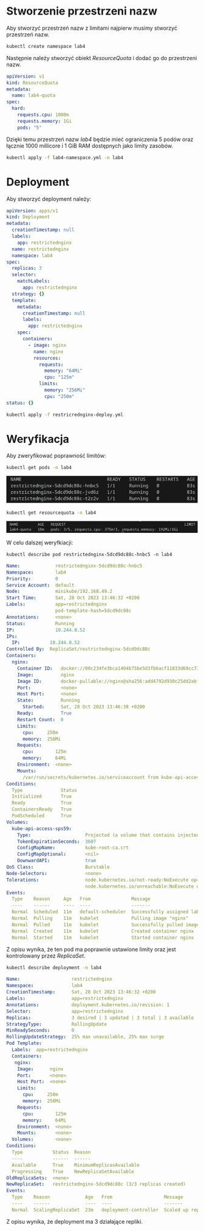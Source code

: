 # Stworzenie przestrzeni nazw

Aby stworzyć przestrzeń nazw z limitami najpierw musimy stworzyć przestrzeń nazw.

```bash
kubectl create namespace lab4
```

Następnie należy stworzyć obiekt _ResourceQuota_ i dodać go do przestrzeni nazw.

```yaml
apiVersion: v1
kind: ResourceQuota
metadata:
  name: lab4-quota
spec:
  hard:
    requests.cpu: 1000m
    requests.memory: 1Gi
    pods: "5"
```

Dzięki temu przestrzeń nazw _lab4_ będzie mieć ograniczenia 5 podów oraz łącznie 1000 millicore i 1 GiB RAM dostępnych jako limity zasobów.

```bash
kubectl apply -f lab4-namespace.yml -n lab4
```

# Deployment

Aby stworzyć deployment należy:

```yaml
apiVersion: apps/v1
kind: Deployment
metadata:
  creationTimestamp: null
  labels:
    app: restrictednginx
  name: restrictednginx
  namespace: lab4
spec:
  replicas: 3
  selector:
    matchLabels:
      app: restrictednginx
  strategy: {}
  template:
    metadata:
      creationTimestamp: null
      labels:
        app: restrictednginx
    spec:
      containers:
        - image: nginx
          name: nginx
          resources:
            requests:
              memory: "64Mi"
              cpu: "125m"
            limits:
              memory: "256Mi"
              cpu: "250m"
status: {}
```

```bash
kubectl apply -f restricrednginx-deploy.yml
```

# Weryfikacja

Aby zweryfikować poprawność limitów:

```bash
kubectl get pods -n lab4
```

![Alt text](../assets/lab4_pods.png)

```bash
kubectl get resourcequota -n lab4
```

![Alt text](../assets/lab4_quota.png)

W celu dalszej weryfkiacji:

```
kubectl describe pod restrictednginx-5dcd9dc88c-hnbc5 -n lab4
```

```yaml
Name:             restrictednginx-5dcd9dc88c-hnbc5
Namespace:        lab4
Priority:         0
Service Account:  default
Node:             minikube/192.168.49.2
Start Time:       Sat, 28 Oct 2023 13:46:32 +0200
Labels:           app=restrictednginx
                  pod-template-hash=5dcd9dc88c
Annotations:      <none>
Status:           Running
IP:               10.244.0.52
IPs:
  IP:           10.244.0.52
Controlled By:  ReplicaSet/restrictednginx-5dcd9dc88c
Containers:
  nginx:
    Container ID:   docker://00c234fe3bca1404b75be5d3fb6acf11833d69cc73e1dba7311c9dbe5e9d2a93
    Image:          nginx
    Image ID:       docker-pullable://nginx@sha256:add4792d930c25dd2abf2ef9ea79de578097a1c175a16ab25814332fe33622de
    Port:           <none>
    Host Port:      <none>
    State:          Running
      Started:      Sat, 28 Oct 2023 13:46:38 +0200
    Ready:          True
    Restart Count:  0
    Limits:
      cpu:     250m
      memory:  256Mi
    Requests:
      cpu:        125m
      memory:     64Mi
    Environment:  <none>
    Mounts:
      /var/run/secrets/kubernetes.io/serviceaccount from kube-api-access-sps59 (ro)
Conditions:
  Type              Status
  Initialized       True
  Ready             True
  ContainersReady   True
  PodScheduled      True
Volumes:
  kube-api-access-sps59:
    Type:                    Projected (a volume that contains injected data from multiple sources)
    TokenExpirationSeconds:  3607
    ConfigMapName:           kube-root-ca.crt
    ConfigMapOptional:       <nil>
    DownwardAPI:             true
QoS Class:                   Burstable
Node-Selectors:              <none>
Tolerations:                 node.kubernetes.io/not-ready:NoExecute op=Exists for 300s
                             node.kubernetes.io/unreachable:NoExecute op=Exists for 300s
Events:
  Type    Reason     Age   From               Message
  ----    ------     ----  ----               -------
  Normal  Scheduled  11m   default-scheduler  Successfully assigned lab4/restrictednginx-5dcd9dc88c-hnbc5 to minikube
  Normal  Pulling    11m   kubelet            Pulling image "nginx"
  Normal  Pulled     11m   kubelet            Successfully pulled image "nginx" in 1.671340658s (5.429831748s including waiting)
  Normal  Created    11m   kubelet            Created container nginx
  Normal  Started    11m   kubelet            Started container nginx
```

Z opisu wynika, że ten pod ma poprawnie ustawione limity oraz jest kontrolowany przez _ReplicaSet_.

```bash
kubectl describe deployment -n lab4
```

```yaml
Name:                   restrictednginx
Namespace:              lab4
CreationTimestamp:      Sat, 28 Oct 2023 13:46:32 +0200
Labels:                 app=restrictednginx
Annotations:            deployment.kubernetes.io/revision: 1
Selector:               app=restrictednginx
Replicas:               3 desired | 3 updated | 3 total | 3 available | 0 unavailable
StrategyType:           RollingUpdate
MinReadySeconds:        0
RollingUpdateStrategy:  25% max unavailable, 25% max surge
Pod Template:
  Labels:  app=restrictednginx
  Containers:
   nginx:
    Image:      nginx
    Port:       <none>
    Host Port:  <none>
    Limits:
      cpu:     250m
      memory:  256Mi
    Requests:
      cpu:        125m
      memory:     64Mi
    Environment:  <none>
    Mounts:       <none>
  Volumes:        <none>
Conditions:
  Type           Status  Reason
  ----           ------  ------
  Available      True    MinimumReplicasAvailable
  Progressing    True    NewReplicaSetAvailable
OldReplicaSets:  <none>
NewReplicaSet:   restrictednginx-5dcd9dc88c (3/3 replicas created)
Events:
  Type    Reason             Age   From                   Message
  ----    ------             ----  ----                   -------
  Normal  ScalingReplicaSet  23m   deployment-controller  Scaled up replica set restrictednginx-5dcd9dc88c to 3
```

Z opisu wynika, że deployment ma 3 działające repliki.
